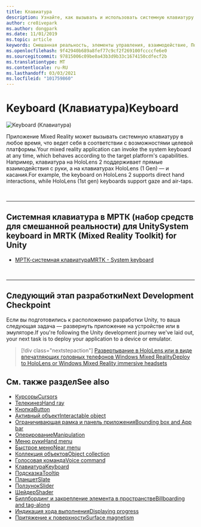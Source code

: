 ```yaml
---
title: Клавиатура
description: Узнайте, как вызывать и использовать системную клавиатуру с помощью набора средств Mixed Reality.
author: cre8ivepark
ms.author: dongpark
ms.date: 11/01/2019
ms.topic: article
keywords: Смешанная реальность, элементы управления, взаимодействие, Пользовательский интерфейс, UX, гарнитура смешанной реальности, гарнитура Windows Mixed Reality, гарнитура виртуальной реальности, HoloLens, клавиатура, МРТК, набор средств смешанной реальности
ms.openlocfilehash: 9f42940b689a8fef77c9cf2f269100fccccfe6e0
ms.sourcegitcommit: 97815006c09be0a43b3d9b33c1674150cdfecf2b
ms.translationtype: MT
ms.contentlocale: ru-RU
ms.lasthandoff: 03/03/2021
ms.locfileid: "101759860"
---
```

# <a name="keyboard"></a><span data-ttu-id="b57ed-104">Keyboard (Клавиатура)</span><span class="sxs-lookup"><span data-stu-id="b57ed-104">Keyboard</span></span>

![Keyboard (Клавиатура)](images/UX_Hero_Keyboard.jpg)

<span data-ttu-id="b57ed-106">Приложение Mixed Reality может вызывать системную клавиатуру в любое время, что ведет себя в соответствии с возможностями целевой платформы.</span><span class="sxs-lookup"><span data-stu-id="b57ed-106">Your mixed reality application can invoke the system keyboard at any time, which behaves according to the target platform's capabilities.</span></span> <span data-ttu-id="b57ed-107">Например, клавиатура на HoloLens 2 поддерживает прямые взаимодействия с руки, а на клавиатурах HoloLens (1 Gen) — и касания.</span><span class="sxs-lookup"><span data-stu-id="b57ed-107">For example, the keyboard on HoloLens 2 supports direct hand interactions, while HoloLens (1st gen) keyboards support gaze and air-taps.</span></span>

<br>

---

## <a name="system-keyboard-in-mrtk-mixed-reality-toolkit-for-unity"></a><span data-ttu-id="b57ed-108">Системная клавиатура в МРТК (набор средств для смешанной реальности) для Unity</span><span class="sxs-lookup"><span data-stu-id="b57ed-108">System keyboard in MRTK (Mixed Reality Toolkit) for Unity</span></span>

* [<span data-ttu-id="b57ed-109">МРТК-системная клавиатура</span><span class="sxs-lookup"><span data-stu-id="b57ed-109">MRTK - System keyboard</span></span>](https://docs.microsoft.com/windows/mixed-reality/mrtk-docs/features/ux-building-blocks/system-keyboard.md)

<br>

---

## <a name="next-development-checkpoint"></a><span data-ttu-id="b57ed-110">Следующий этап разработки</span><span class="sxs-lookup"><span data-stu-id="b57ed-110">Next Development Checkpoint</span></span>

<span data-ttu-id="b57ed-111">Если вы подготовились к расположению разработки Unity, то ваша следующая задача — развернуть приложение на устройстве или в эмуляторе.</span><span class="sxs-lookup"><span data-stu-id="b57ed-111">If you're following the Unity development journey we've laid out, your next task is to deploy your application to a device or emulator.</span></span> 

> [!div class="nextstepaction"]
> [<span data-ttu-id="b57ed-112">Развертывание в HoloLens или в виде впечатляющих головных телефонов Windows Mixed Reality</span><span class="sxs-lookup"><span data-stu-id="b57ed-112">Deploy to HoloLens or Windows Mixed Reality immersive headsets</span></span>](../develop/platform-capabilities-and-apis/using-visual-studio.md)

## <a name="see-also"></a><span data-ttu-id="b57ed-113">См. также раздел</span><span class="sxs-lookup"><span data-stu-id="b57ed-113">See also</span></span>

* [<span data-ttu-id="b57ed-114">Курсоры</span><span class="sxs-lookup"><span data-stu-id="b57ed-114">Cursors</span></span>](cursors.md)
* [<span data-ttu-id="b57ed-115">Телекинез</span><span class="sxs-lookup"><span data-stu-id="b57ed-115">Hand ray</span></span>](point-and-commit.md)
* [<span data-ttu-id="b57ed-116">Кнопка</span><span class="sxs-lookup"><span data-stu-id="b57ed-116">Button</span></span>](button.md)
* [<span data-ttu-id="b57ed-117">Активный объект</span><span class="sxs-lookup"><span data-stu-id="b57ed-117">Interactable object</span></span>](interactable-object.md)
* [<span data-ttu-id="b57ed-118">Ограничивающая рамка и панель приложения</span><span class="sxs-lookup"><span data-stu-id="b57ed-118">Bounding box and App bar</span></span>](app-bar-and-bounding-box.md)
* [<span data-ttu-id="b57ed-119">Оперирование</span><span class="sxs-lookup"><span data-stu-id="b57ed-119">Manipulation</span></span>](direct-manipulation.md)
* [<span data-ttu-id="b57ed-120">Меню руки</span><span class="sxs-lookup"><span data-stu-id="b57ed-120">Hand menu</span></span>](hand-menu.md)
* [<span data-ttu-id="b57ed-121">Быстрое меню</span><span class="sxs-lookup"><span data-stu-id="b57ed-121">Near menu</span></span>](near-menu.md)
* [<span data-ttu-id="b57ed-122">Коллекция объектов</span><span class="sxs-lookup"><span data-stu-id="b57ed-122">Object collection</span></span>](object-collection.md)
* [<span data-ttu-id="b57ed-123">Голосовая команда</span><span class="sxs-lookup"><span data-stu-id="b57ed-123">Voice command</span></span>](voice-input.md)
* [<span data-ttu-id="b57ed-124">Клавиатура</span><span class="sxs-lookup"><span data-stu-id="b57ed-124">Keyboard</span></span>](keyboard.md)
* [<span data-ttu-id="b57ed-125">Подсказка</span><span class="sxs-lookup"><span data-stu-id="b57ed-125">Tooltip</span></span>](tooltip.md)
* [<span data-ttu-id="b57ed-126">Планшет</span><span class="sxs-lookup"><span data-stu-id="b57ed-126">Slate</span></span>](slate.md)
* [<span data-ttu-id="b57ed-127">Ползунок</span><span class="sxs-lookup"><span data-stu-id="b57ed-127">Slider</span></span>](slider.md)
* [<span data-ttu-id="b57ed-128">Шейдер</span><span class="sxs-lookup"><span data-stu-id="b57ed-128">Shader</span></span>](shader.md)
* [<span data-ttu-id="b57ed-129">Биллбординг и закрепление элемента в пространстве</span><span class="sxs-lookup"><span data-stu-id="b57ed-129">Billboarding and tag-along</span></span>](billboarding-and-tag-along.md)
* [<span data-ttu-id="b57ed-130">Индикация хода выполнения</span><span class="sxs-lookup"><span data-stu-id="b57ed-130">Displaying progress</span></span>](progress.md)
* [<span data-ttu-id="b57ed-131">Притяжение к поверхности</span><span class="sxs-lookup"><span data-stu-id="b57ed-131">Surface magnetism</span></span>](surface-magnetism.md)
